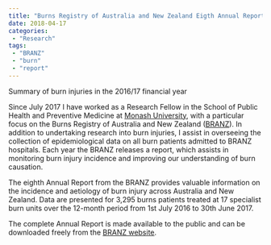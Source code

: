 ```yaml
---
title: "Burns Registry of Australia and New Zealand Eigth Annual Report"
date: 2018-04-17
categories:
 - "Research"
tags:
 - "BRANZ"
 - "burn" 
 - "report"
---
```


Summary of burn injuries in the 2016/17 financial year

<!--more-->

Since July 2017 I have worked as a Research Fellow in the School of Public Health and Preventive Medicine at [Monash University](https://www.monash.edu/), with a particular focus on the Burns Registry of Australia and New Zealand ([BRANZ](https://www.monash.edu/medicine/sphpm/branz)). In addition to undertaking research into burn injuries, I assist in overseeing the collection of epidemiological data on all burn patients admitted to BRANZ hospitals. Each year the BRANZ releases a report, which assists in monitoring burn injury incidence and improving our understanding of burn causation.

The eighth Annual Report from the BRANZ provides valuable information on the incidence and aetiology of burn injury across Australia and New Zealand. Data are presented for 3,295 burns patients treated at 17 specialist burn units over the 12-month period from 1st July 2016 to 30th June 2017. 

The complete Annual Report is made available to the public and can be downloaded freely from the [BRANZ website](https://www.monash.edu/__data/assets/pdf_file/0005/1411349/BRANZ-8th-Annual-Report-Jul-16-Jun-17_0.pdf).